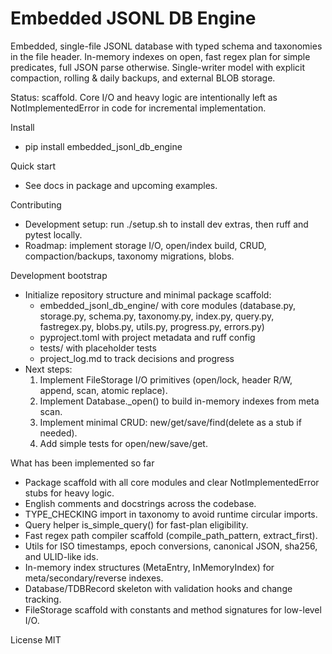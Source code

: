 # Embedded JSONL DB Engine

Embedded, single-file JSONL database with typed schema and taxonomies in the file header. In-memory indexes on open, fast regex plan for simple predicates, full JSON parse otherwise. Single-writer model with explicit compaction, rolling & daily backups, and external BLOB storage.

Status: scaffold. Core I/O and heavy logic are intentionally left as NotImplementedError in code for incremental implementation.

Install
- pip install embedded_jsonl_db_engine

Quick start
- See docs in package and upcoming examples.

Contributing
- Development setup: run ./setup.sh to install dev extras, then ruff and pytest locally.
- Roadmap: implement storage I/O, open/index build, CRUD, compaction/backups, taxonomy migrations, blobs.

Development bootstrap
- Initialize repository structure and minimal package scaffold:
  - embedded_jsonl_db_engine/ with core modules (database.py, storage.py, schema.py, taxonomy.py, index.py, query.py, fastregex.py, blobs.py, utils.py, progress.py, errors.py)
  - pyproject.toml with project metadata and ruff config
  - tests/ with placeholder tests
  - project_log.md to track decisions and progress
- Next steps:
  1) Implement FileStorage I/O primitives (open/lock, header R/W, append, scan, atomic replace).
  2) Implement Database._open() to build in-memory indexes from meta scan.
  3) Implement minimal CRUD: new/get/save/find(delete as a stub if needed).
  4) Add simple tests for open/new/save/get.

What has been implemented so far
- Package scaffold with all core modules and clear NotImplementedError stubs for heavy logic.
- English comments and docstrings across the codebase.
- TYPE_CHECKING import in taxonomy to avoid runtime circular imports.
- Query helper is_simple_query() for fast-plan eligibility.
- Fast regex path compiler scaffold (compile_path_pattern, extract_first).
- Utils for ISO timestamps, epoch conversions, canonical JSON, sha256, and ULID-like ids.
- In-memory index structures (MetaEntry, InMemoryIndex) for meta/secondary/reverse indexes.
- Database/TDBRecord skeleton with validation hooks and change tracking.
- FileStorage scaffold with constants and method signatures for low-level I/O.

License
MIT
